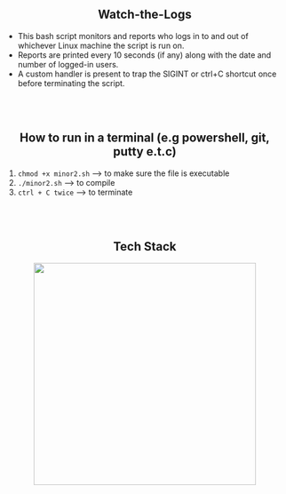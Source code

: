 <h2 align="center" width="1200px"> Watch-the-Logs </h2> 

* This bash script monitors and reports who logs in to and out of whichever Linux machine the script is run on. <br>
* Reports are printed every 10 seconds (if any) along with the date and number of logged-in users.  <br> 
* A custom handler is present to trap the SIGINT or ctrl+C shortcut once before terminating the script. <br>

<br><br>
<h2 align="center" width="1200px"> How to run in a terminal (e.g powershell, git, putty e.t.c) </h2> 

1) ```chmod +x minor2.sh```     --> to make sure the file is executable 
2) ```./minor2.sh```          --> to compile
3) ```ctrl + C twice```       --> to terminate

<br><br>
<h2 align="center" width="1200px"> Tech Stack </h2> 
<p align="center">
  <img width="400px" src="https://skillicons.dev/icons?i=bash,git&perline=10" />
</p>
